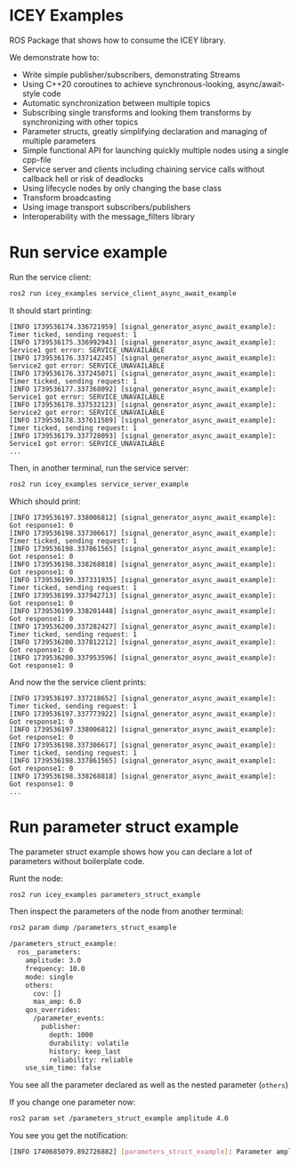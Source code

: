 # ICEY Examples

ROS Package that shows how to consume the ICEY library. 

We demonstrate how to: 

- Write simple publisher/subscribers, demonstrating Streams
- Using C++20 coroutines to achieve synchronous-looking, async/await-style code 
- Automatic synchronization between multiple topics 
- Subscribing single transforms and looking them transforms by synchronizing with other topics 
- Parameter structs, greatly simplifying declaration and managing of multiple parameters
- Simple functional API for launching quickly multiple nodes using a single cpp-file 
- Service server and clients including chaining service calls without callback hell or risk of deadlocks
- Using lifecycle nodes by only changing the base class
- Transform broadcasting
- Using image transport subscribers/publishers
- Interoperability with the message_filters library




# Run service example 

Run the service client: 

```sh 
ros2 run icey_examples service_client_async_await_example
```

It should start printing: 

```
[INFO 1739536174.336721959] [signal_generator_async_await_example]: Timer ticked, sending request: 1
[INFO 1739536175.336992943] [signal_generator_async_await_example]: Service1 got error: SERVICE_UNAVAILABLE
[INFO 1739536176.337142245] [signal_generator_async_await_example]: Service2 got error: SERVICE_UNAVAILABLE
[INFO 1739536176.337245071] [signal_generator_async_await_example]: Timer ticked, sending request: 1
[INFO 1739536177.337368092] [signal_generator_async_await_example]: Service1 got error: SERVICE_UNAVAILABLE
[INFO 1739536178.337532123] [signal_generator_async_await_example]: Service2 got error: SERVICE_UNAVAILABLE
[INFO 1739536178.337611589] [signal_generator_async_await_example]: Timer ticked, sending request: 1
[INFO 1739536179.337728093] [signal_generator_async_await_example]: Service1 got error: SERVICE_UNAVAILABLE
...

```

Then, in another terminal, run the service server:

```sh 
ros2 run icey_examples service_server_example
```

Which should print:

```
[INFO 1739536197.338006812] [signal_generator_async_await_example]: Got response1: 0
[INFO 1739536198.337306617] [signal_generator_async_await_example]: Timer ticked, sending request: 1
[INFO 1739536198.337861565] [signal_generator_async_await_example]: Got response1: 0
[INFO 1739536198.338268818] [signal_generator_async_await_example]: Got response1: 0
[INFO 1739536199.337331935] [signal_generator_async_await_example]: Timer ticked, sending request: 1
[INFO 1739536199.337942713] [signal_generator_async_await_example]: Got response1: 0
[INFO 1739536199.338201448] [signal_generator_async_await_example]: Got response1: 0
[INFO 1739536200.337282427] [signal_generator_async_await_example]: Timer ticked, sending request: 1
[INFO 1739536200.337812212] [signal_generator_async_await_example]: Got response1: 0
[INFO 1739536200.337953596] [signal_generator_async_await_example]: Got response1: 0
```

And now the the service client prints:

```
[INFO 1739536197.337218652] [signal_generator_async_await_example]: Timer ticked, sending request: 1
[INFO 1739536197.337773922] [signal_generator_async_await_example]: Got response1: 0
[INFO 1739536197.338006812] [signal_generator_async_await_example]: Got response1: 0
[INFO 1739536198.337306617] [signal_generator_async_await_example]: Timer ticked, sending request: 1
[INFO 1739536198.337861565] [signal_generator_async_await_example]: Got response1: 0
[INFO 1739536198.338268818] [signal_generator_async_await_example]: Got response1: 0
...
```

# Run parameter struct example 

The parameter struct example shows how you can declare a lot of parameters without boilerplate code.

Runt the node:

```sh 
ros2 run icey_examples parameters_struct_example
```

Then inspect the parameters of the node from another terminal:

```sh 
ros2 param dump /parameters_struct_example

/parameters_struct_example:
  ros__parameters:
    amplitude: 3.0
    frequency: 10.0
    mode: single
    others:
      cov: []
      max_amp: 6.0
    qos_overrides:
      /parameter_events:
        publisher:
          depth: 1000
          durability: volatile
          history: keep_last
          reliability: reliable
    use_sim_time: false

```

You see all the parameter declared as well as the nested parameter (`others`)

If you change one parameter now: 
```sh 
ros2 param set /parameters_struct_example amplitude 4.0
```

You see you get the notification: 

```sh 
[INFO 1740685079.892726882] [parameters_struct_example]: Parameter amplitude changed
```